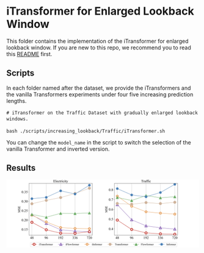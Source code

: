 # iTransformer for Enlarged Lookback Window

This folder contains the implementation of the iTransformer for enlarged lookback window. If you are new to this repo, we recommend you to read this [README](../multivariate_forecast/README.md) first.

## Scripts

In each folder named after the dataset, we provide the iTransformers and the vanilla Transformers experiments under four five increasing prediction lengths.

```
# iTransformer on the Traffic Dataset with gradually enlarged lookback windows.

bash ./scripts/increasing_lookback/Traffic/iTransformer.sh
```

You can change the ```model_name``` in the script to switch the selection of the vanilla Transformer and inverted version.

## Results

<p align="center">
<img src="../../figures/increase_lookback.png" alt="" align=center />
</p>